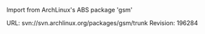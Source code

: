 Import from ArchLinux's ABS package 'gsm'

URL: svn://svn.archlinux.org/packages/gsm/trunk
Revision: 196284
